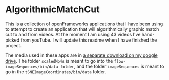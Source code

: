# AlgorithmicMatchCut

This is a collection of openFrameworks applications that I have been using to attempt to create an application that will algorithmically graphic match cut to and from videos. At the moment I am using 43 videos I've hand-picked from youTube. I will update this readme when I have finished the project.

The media used in these apps are in [a separate download on my google drive](https://drive.google.com/folderview?id=0B882vM4ru7ftb2hxdm5KT25ObFE&usp=sharing). The folder `scaledMp4s` is meant to go into the `flow-imageSequences/bin/data folder`, and the folder `imageSequences` is meant to go in the `tSNEImageCoordinates/bin/data` folder.
